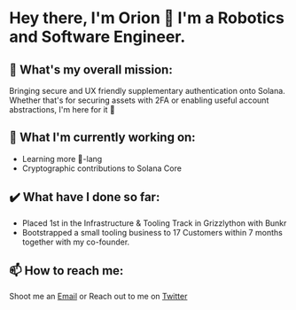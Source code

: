 # Hey there, I'm Orion 👋 I'm a Robotics and Software Engineer.

## 🔭 What's my overall mission:
Bringing secure and UX friendly supplementary authentication onto Solana. Whether that's for securing assets with 2FA or enabling useful account abstractions, I'm here for it 🤝

## 🌱 What I'm currently working on:
- Learning more 🦀-lang
- Cryptographic contributions to Solana Core

## ✔️ What have I done so far:
- Placed 1st in the Infrastructure & Tooling Track in Grizzlython with Bunkr
- Bootstrapped a small tooling business to 17 Customers within 7 months together with my co-founder.
## 📫 How to reach me:
Shoot me an [Email](mailto:orionadler7575@gmail.com)
or
Reach out to me on [Twitter](www.twitter.com)

<!--
**iceomatic/iceomatic** is a ✨ _special_ ✨ repository because its `README.md` (this file) appears on your GitHub profile.

Here are some ideas to get you started:

- 🔭 I’m currently working on ...
- 🌱 I’m currently learning ...
- 👯 I’m looking to collaborate on ...
- 🤔 I’m looking for help with ...
- 💬 Ask me about ...
- 📫 How to reach me: ...
- 😄 Pronouns: ...
- ⚡ Fun fact: ...
-->
